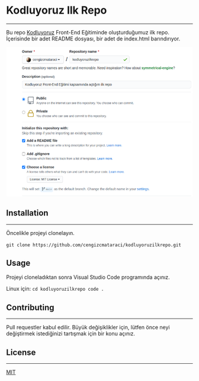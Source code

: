# Kodluyoruz Ilk Repo

----------------------------------------------------------------------

Bu repo [Kodluyoruz](https://www.kodluyoruz.org/) Front-End Eğitiminde oluşturduğumuz ilk repo. İçerisinde bir adet README dosyası, bir adet de index.html barındırıyor.

![](https://github.com/Kodluyoruz/taskforce/blob/main/git/odev1/figures/github.png)

## Installation
----------------------------------------------------------------------
Öncelikle projeyi clonelayın.

`
git clone https://github.com/cengizcmataraci/kodluyoruzilkrepo.git
`

## Usage

Projeyi cloneladıktan sonra Visual Studio Code programında açınız.

Linux için:
`
cd kodluyoruzilkrepo
code .
`
## Contributing
----------------------------------------------------------------------

Pull requestler kabul edilir. Büyük değişiklikler için, lütfen önce neyi değiştirmek istediğinizi tartışmak için bir konu açınız.

## License
---------------------------------------------------------------------

[MIT](https://choosealicense.com/licenses/mit/)

